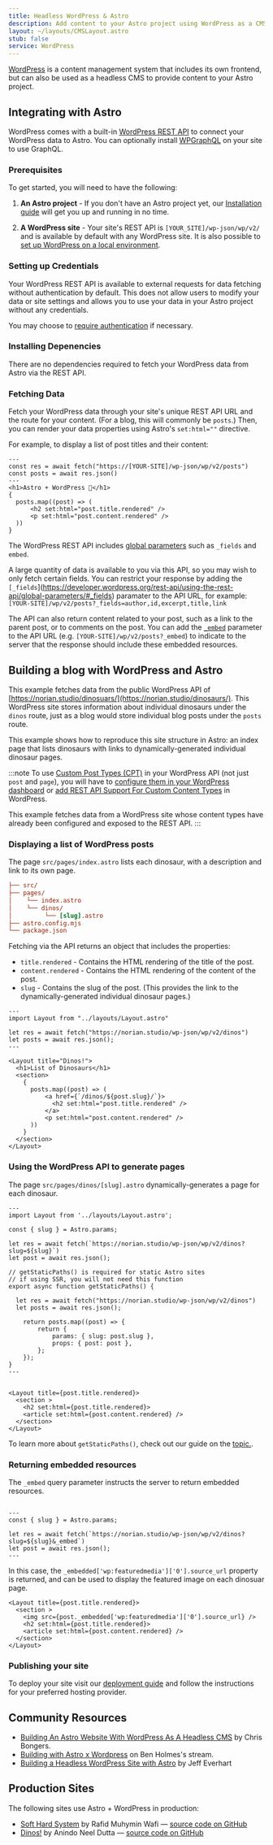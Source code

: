 ```yaml
---
title: Headless WordPress & Astro
description: Add content to your Astro project using WordPress as a CMS
layout: ~/layouts/CMSLayout.astro
stub: false
service: WordPress
---
```


[WordPress](https://wordpress.org/) is a content management system that includes its own frontend, but can also be used as a headless CMS to provide content to your Astro project.

## Integrating with Astro

WordPress comes with a built-in [WordPress REST API](https://developer.wordpress.org/rest-api/) to connect your WordPress data to Astro. You can optionally install [WPGraphQL](https://wordpress.org/plugins/wp-graphql/) on your site to use GraphQL.

### Prerequisites

To get started, you will need to have the following:

1. **An Astro project** - If you don't have an Astro project yet, our [Installation guide](/en/install/auto/) will get you up and running in no time.

2. **A WordPress site** - Your site's REST API is `[YOUR_SITE]/wp-json/wp/v2/` and is available by default with any WordPress site. It is also possible to [set up WordPress on a local environment](https://wordpress.org/support/article/installing-wordpress-on-your-own-computer/).

### Setting up Credentials

Your WordPress REST API is available to external requests for data fetching without authentication by default. This does not allow users to modify your data or site settings and allows you to use your data in your Astro project without any credentials.

You may choose to [require authentication](https://developer.wordpress.org/rest-api/frequently-asked-questions/#require-authentication-for-all-requests) if necessary.

### Installing Depenencies

There are no dependencies required to fetch your WordPress data from Astro via the REST API.

### Fetching Data

Fetch your WordPress data through your site's unique REST API URL and the route for your content. (For a blog, this will commonly be `posts`.) Then, you can render your data properties using Astro's `set:html=""` directive. 

For example, to display a list of post titles and their content:

```astro title="src/pages/index.astro
---
const res = await fetch("https://[YOUR-SITE]/wp-json/wp/v2/posts")
const posts = await res.json()
---
<h1>Astro + WordPress 🚀</h1>
{
  posts.map((post) => (
      <h2 set:html="post.title.rendered" />
      <p set:html="post.content.rendered" />
  ))
}
```

The WordPress REST API includes [global parameters](https://developer.wordpress.org/rest-api/using-the-rest-api/global-parameters/) such as `_fields` and `embed`. 

A large quantity of data is available to you via this API, so you may wish to only fetch certain fields. You can restrict your response by adding the `[_fields`](https://developer.wordpress.org/rest-api/using-the-rest-api/global-parameters/#_fields) paramater to the API URL, for example: `[YOUR-SITE]/wp/v2/posts?_fields=author,id,excerpt,title,link` 

The API can also return content related to your post, such as a link to the parent post, or to comments on the post. You can add the [`_embed`](https://developer.wordpress.org/rest-api/using-the-rest-api/global-parameters/#_embed) parameter to the API URL (e.g. `[YOUR-SITE]/wp/v2/posts?_embed`) to indicate to the server that the response should include these embedded resources.

## Building a blog with WordPress and Astro

This example fetches data from the public WordPress API of [https://norian.studio/dinosuars/](https://norian.studio/dinosaurs/). This WordPress site stores information about individual dinosaurs under the `dinos` route, just as a blog would store individual blog posts under the `posts` route.

This example shows how to reproduce this site structure in Astro: an index page that lists dinosaurs with links to dynamically-generated individual dinosaur pages.

:::note
To use [Custom Post Types (CPT)](https://learn.wordpress.org/lesson-plan/custom-post-types/) in your WordPress API (not just `post` and `page`), you will have to [configure them in your WordPress dashboard](https://stackoverflow.com/questions/48536646/how-can-i-get-data-from-custom-post-type-using-wp-rest-api) or [add REST API Support For Custom Content Types](https://developer.wordpress.org/rest-api/extending-the-rest-api/adding-rest-api-support-for-custom-content-types/) in WordPress.

This example fetches data from a WordPress site whose content types have already been configured and exposed to the REST API.
:::


### Displaying a list of WordPress posts

The page `src/pages/index.astro` lists each dinosaur, with a description and link to its own page.

```ini title="Project Structure" {3}
├── src/
├── pages/
│    └── index.astro
│    └── dinos/
│         └── [slug].astro
├── astro.config.mjs
└── package.json
```

Fetching via the API returns an object that includes the properties:
- `title.rendered` - Contains the HTML rendering of the title of the post.
- `content.rendered` - Contains the HTML rendering of the content of the post.
- `slug` - Contains the slug of the post. (This provides the link to the dynamically-generated individual dinosaur pages.)

```astro title="/src/pages/index.astro"
---
import Layout from "../layouts/Layout.astro"

let res = await fetch("https://norian.studio/wp-json/wp/v2/dinos")
let posts = await res.json();
---

<Layout title="Dinos!">
  <h1>List of Dinosaurs</h1>
  <section>
    {
      posts.map((post) => (
          <a href={`/dinos/${post.slug}/`}>
            <h2 set:html="post.title.rendered" />
          </a>
          <p set:html="post.content.rendered" />
      ))
    }
  </section>
</Layout>
```

### Using the WordPress API to generate pages

The page `src/pages/dinos/[slug].astro` dynamically-generates a page for each dinosaur.

```astro title="/src/pages/dinos/[slug].astro"
---
import Layout from '../layouts/Layout.astro';

const { slug } = Astro.params;

let res = await fetch(`https://norian.studio/wp-json/wp/v2/dinos?slug=${slug}`)
let post = await res.json();

// getStaticPaths() is required for static Astro sites
// if using SSR, you will not need this function
export async function getStaticPaths() {

  let res = await fetch("https://norian.studio/wp-json/wp/v2/dinos")
  let posts = await res.json();

	return posts.map((post) => {
		return {
			params: { slug: post.slug },
			props: { post: post },
		};
	});
}
---


<Layout title={post.title.rendered}>
  <section >
    <h2 set:html={post.title.rendered}>
    <article set:html={post.content.rendered} />
  </section>
</Layout>

```

To learn more about `getStaticPaths()`, check out our guide on the [topic.](/en/reference/api-reference/#getstaticpaths).

### Returning embedded resources

The `_embed` query parameter instructs the server to return embedded resources.

```astro title="src/pages/dinos/[slug].astro" /&_embed/

---
const { slug } = Astro.params;

let res = await fetch(`https://norian.studio/wp-json/wp/v2/dinos?slug=${slug}&_embed`)
let post = await res.json();
---

```

In this case, the `_embedded['wp:featuredmedia']['0'].source_url` property is returned, and can be used to display the featured image on each dinosuar page.

```astro title="/src/pages/dinos/[slug].astro" {3}
<Layout title={post.title.rendered}>
  <section >
    <img src={post._embedded['wp:featuredmedia']['0'].source_url} />
    <h2 set:html={post.title.rendered}>
    <article set:html={post.content.rendered} />
  </section>
</Layout>
```

### Publishing your site
To deploy your site visit our [deployment guide](/en/guides/deploy/) and follow the instructions for your preferred hosting provider.

## Community Resources 

- [Building An Astro Website With WordPress As A Headless CMS](https://blog.openreplay.com/building-an-astro-website-with-wordpress-as-a-headless-cms/) by Chris Bongers.
- [Building with Astro x Wordpress](https://www.youtube.com/watch?v=Jstqgklvfnc) on Ben Holmes's stream.
- [Building a Headless WordPress Site with Astro](https://developers.wpengine.com/blog/building-a-headless-wordpress-site-with-astro) by Jeff Everhart

## Production Sites

The following sites use Astro + WordPress in production:

- [Soft Hard System](https://softhardsystem.com/) by Rafid Muhymin Wafi — [source code on GitHub](https://github.com/RafidMuhymin/softhardsystem)
- [Dinos!](https://wc-dinos.netlify.app/) by Anindo Neel Dutta — [source code on GitHub](https://github.com/leen-neel/astro-wordpress)
